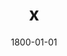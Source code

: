 ---
title: x
date: 1800-01-01
description: Power Grip
thumb: /assets/images/products/500S/500-spg-blue-silver-l.jpg
image: /assets/images/products/500S/500-spg-blue-silver-l.jpg
# angler-name: Johnny B. Goode

reel-type: spinning
reel-series: 500 

# location: Someplace, United States
# fish: Some Big Fish
# fish-length: 49 in.
# fish-weight: 78 lbs.
---